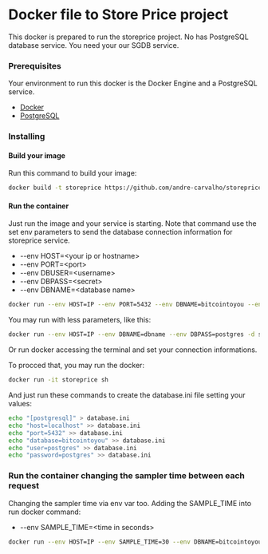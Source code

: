 # Docker file to Store Price project

This docker is prepared to run the storeprice project. No has PostgreSQL database service. You need your our SGDB service.

### Prerequisites

Your environment to run this docker is the Docker Engine and a PostgreSQL service.

- [Docker](https://docs.docker.com/install/)
- [PostgreSQL](https://www.postgresql.org/)

### Installing

#### Build your image

Run this command to build your image:

```sh
docker build -t storeprice https://github.com/andre-carvalho/storeprice.git#container:docker

```

#### Run the container

Just run the image and your service is starting. Note that command use the set env parameters to send the database connection information for storeprice service.

* --env HOST=&lt;your ip or hostname&gt;
* --env PORT=&lt;port&gt;
* --env DBUSER=&lt;username&gt;
* --env DBPASS=&lt;secret&gt;
* --env DBNAME=&lt;database name&gt;

```sh
docker run --env HOST=IP --env PORT=5432 --env DBNAME=bitcointoyou --env DBUSER=postgres --env DBPASS=postgres -d storeprice
```

You may run with less parameters, like this:

```sh
docker run --env HOST=IP --env DBNAME=dbname --env DBPASS=postgres -d storeprice
```

Or run docker accessing the terminal and set your connection informations.

To procced that, you may run the docker:

```sh
docker run -it storeprice sh
```
And just run these commands to create the database.ini file setting your values:
```sh
echo "[postgresql]" > database.ini
echo "host=localhost" >> database.ini
echo "port=5432" >> database.ini
echo "database=bitcointoyou" >> database.ini
echo "user=postgres" >> database.ini
echo "password=postgres" >> database.ini
```

### Run the container changing the sampler time between each request

Changing the sampler time via env var too. Adding the SAMPLE_TIME into run docker command:

* --env SAMPLE_TIME=&lt;time in seconds&gt;

```sh
docker run --env HOST=IP --env SAMPLE_TIME=30 --env DBNAME=bitcointoyou -d storeprice
```
